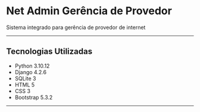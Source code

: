 # Net Admin Gerência de Provedor
Sistema integrado para gerência de provedor de internet 

-------------------------------

## Tecnologias Utilizadas

- Python 3.10.12
- Django 4.2.6
- SQLite 3
- HTML 5
- CSS 3
- Bootstrap 5.3.2

-------------------------------
